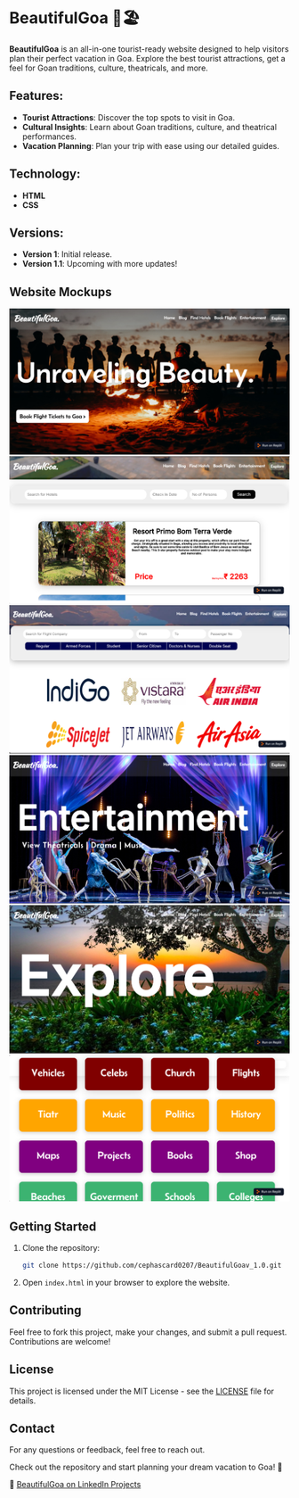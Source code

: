 # BeautifulGoa 🌴🏖️

**BeautifulGoa** is an all-in-one tourist-ready website designed to help visitors plan their perfect vacation in Goa. Explore the best tourist attractions, get a feel for Goan traditions, culture, theatricals, and more.

## Features:
- **Tourist Attractions**: Discover the top spots to visit in Goa.
- **Cultural Insights**: Learn about Goan traditions, culture, and theatrical performances.
- **Vacation Planning**: Plan your trip with ease using our detailed guides.

## Technology:
- **HTML**
- **CSS**

## Versions:
- **Version 1**: Initial release.
- **Version 1.1**: Upcoming with more updates!

## Website Mockups
<img src="https://github.com/cephascard0207/BeautifulGoa_v1.0/blob/main/Screenshot%202024-08-04%20114257.png?raw=true"/>
<img src="https://github.com/cephascard0207/BeautifulGoa_v1.0/blob/main/Screenshot%202024-08-07%20143403.png"/>
<img src="https://github.com/cephascard0207/BeautifulGoa_v1.0/blob/main/Screenshot%202024-08-07%20143443.png"/>
<img src="https://github.com/cephascard0207/BeautifulGoa_v1.0/blob/main/Screenshot%202024-08-07%20143509.png"/>
<img src="https://github.com/cephascard0207/BeautifulGoa_v1.0/blob/main/Screenshot%202024-08-07%20143537.png"/>
<img src="https://github.com/cephascard0207/BeautifulGoa_v1.0/blob/main/Screenshot%202024-08-07%20143633.png"/>

## Getting Started
1. Clone the repository:
    ```sh
    git clone https://github.com/cephascard0207/BeautifulGoav_1.0.git
    ```
2. Open `index.html` in your browser to explore the website.

## Contributing
Feel free to fork this project, make your changes, and submit a pull request. Contributions are welcome!

## License
This project is licensed under the MIT License - see the [LICENSE](LICENSE) file for details.

## Contact
For any questions or feedback, feel free to reach out.

Check out the repository and start planning your dream vacation to Goa! 🌟

🔗 [BeautifulGoa on LinkedIn Projects](https://www.linkedin.com/in/cephas-cardozo/details/projects/)

